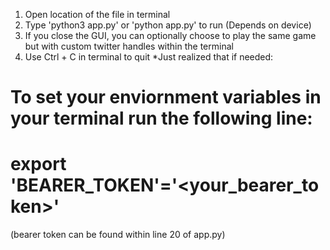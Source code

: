 1) Open location of the file in terminal
2) Type 'python3 app.py' or 'python app.py' to run (Depends on device)
3) If you close the GUI, you can optionally choose to play the same game but with custom twitter handles within the terminal
4) Use Ctrl + C in terminal to quit
*Just realized that if needed:
# To set your enviornment variables in your terminal run the following line:
# export 'BEARER_TOKEN'='<your_bearer_token>'
(bearer token can be found within line 20 of app.py)
